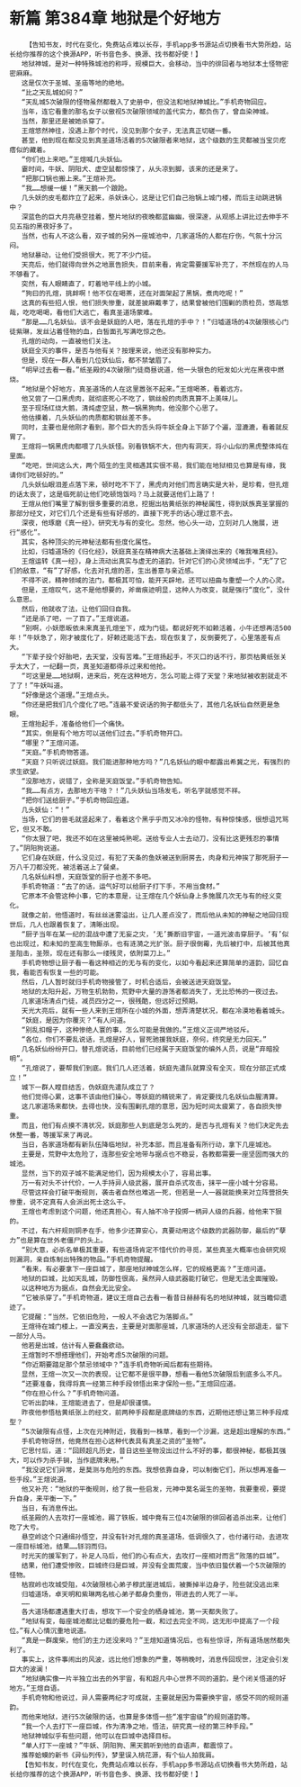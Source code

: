 # 新篇 第384章 地狱是个好地方
        【告知书友，时代在变化，免费站点难以长存，手机app多书源站点切换看书大势所趋，站长给你推荐的这个换源APP，听书音色多、换源、找书都好使！】
       地狱神城，是对一种特殊城池的称呼，规模巨大，会移动，当中的徘回者与地狱本土怪物密密麻麻。
       这是仅次于圣城、圣庙等地的绝地。
       “比之天乱城如何？”
       “天乱城5次破限的怪物虽然都载入了史册中，但没法和地狱神城比。”手机奇物回应。
       当年，连它看重的那名女子以傲视5次破限领域的盖代实力，都负伤了，曾血染神城。
       当然，那里还是被她杀穿了。
       王煊悠然神往，没遇上那个时代，没见到那个女子，无法真正切磋一番。
       甚至，他到现在都没见到真圣道场活着的5次破限者来地狱，这个级数的生灵都被当宝贝疙瘩似的藏着。
       “你们也上来吧。”王煊喊几头妖仙。
       霎时间，牛妖、阴阳犬、虚空鼠都惊悚了，从头凉到脚，该来的还是来了。
       “把那口锅也搬上来。”王煊补充。
       “我……想缓一缓！”黑天鹅一个踉跄。
       几头妖的皮毛都炸立了起来，杀妖诛心，这是让它们自己抬锅上城门楼，而后主动跳进锅中？
       深蓝色的巨大月亮悬空挂着，整片地狱的夜晚都蓝幽幽，很深邃，从观感上讲比过去伸手不见五指的黑夜好多了。
       当然，也有人不这么看，双子城的另外一座城池中，几家道场的人都在疗伤，气氛十分沉闷。
       地狱暴动，让他们受损很大，死了不少门徒。
       天亮后，他们就得向世外之地禀告损失，目前来看，肯定需要援军补充了，不然现在的人马不够看了。
       突然，有人眼睛直了，盯着地平线上的小城。
       “狗曰的孔煊，挑衅啊！他不仅在喝茶，还在对面架起了黑锅，煮肉吃呢！”
       这真的有些招人恨，他们损失惨重，就差披麻戴孝了，结果曾被他们围剿的质检员，悠哉悠哉，吃吃喝喝，看他们大逃亡，看真圣道场蒙难。
       “那是……几名妖仙，该不会是妖庭的人吧，落在孔煊的手中？！”归墟道场的4次破限核心门徒紫琳，发丝沾着怪物的血，白皙面孔写满吃惊之色。
       孔煊的动向，一直被他们关注。
       妖庭全灭的事件，是否与他有关？按理来说，他还没有那种实力。
       但是，现在一群人看到几位妖仙后，都不禁皱眉了。
       “明早过去看一看。”纸圣殿的4次破限门徒商昼说道，他一头银色的短发如火光在黑夜中燃烧。
       “地狱是个好地方，真圣道场的人在这里嚣张不起来。”王煊喝茶，看着远方。
       他又尝了一口黑虎肉，就彻底死心不吃了，钢丝般的肉质真算不上美味儿。
       至于现场红烧大鹅，清炖虚空鼠，熬一锅黑狗肉，他没那个心思了。
       他估摸着，几头妖仙的肉质都和钢丝差不多。
       同时，主要也是他刚才看到，那个巨大的舌头将牛妖全身上下舔了个遍，湿漉漉，看着就反胃了。
       王煊将一锅黑虎肉都喂了几头妖怪。别看铁锅不大，但内有洞天，将小山似的黑虎整体炖在里面。
       “吃吧，世间这么大，两个陌生的生灵相遇其实很不易，我们能在地狱相见也算是有缘，我请你们吃顿好的。”
       几头妖仙眼泪差点落下来，顿时吃不下了，黑虎肉对他们而言确实是大补，是珍肴，但孔煊的话太丧了，这是临死前让他们吃顿饱饭吗？马上就要送他们上路了！
       王煊从他们嘴里了解到很多重要的消息，挖掘出枯黄纸张的神秘属性，得到妖族真圣掌握的那部分经文，对它们几个还是有些有好感的，直接下死手的话心理过意不去。
       深夜，他琢磨《真一经》，研究无与有的变化。忽然，他心头一动，立刻对几人施展，进行“感化”。
       其实，各种顶尖的元神秘法都有些度化属性。
       比如，归墟道场的《归化经》，妖庭真圣在精神病大法基础上演绎出来的《唯我唯真经》。
       王煊运转《真一经》，身上流动出真实与虚无的道韵，针对它们的心灵领域出手，“无”了它们的敌意，“有”了好感，化去对孔煊的恶，生出善意与亲近感。
       不得不说，精神领域的法门，都极其可怕，能开天辟地，还可以扭曲与重塑一个人的心灵。
       但是，王煊叹气，这不是他想要的，斧凿痕迹明显，这种人为改变，就是强行“度化”，没什么意思。
       然后，他就收了法，让他们回归自我。
       “还是杀了吧，一了百了。”王煊说道。
       “别啊，小妖愿皈依未来真圣孔煊坐下，成为门徒。都说好死不如赖活着，小牛还想再活500年！”牛妖急了，刚才被度化了，好赖还能活下去，现在恢复了，反倒要死了，心里落差有点大。
       “下辈子投个好胎吧，去天堂，没有苦难。”王煊扬起手，不灭口的话不行，那页枯黄纸张关乎太大了，一纪翻一页，真圣知道都得杀过来和他抢。
       “可这里是……地狱啊，进来后，死在这种地方，怎么可能上得了天堂？来地狱被收割就走不了了！”牛妖叫道。
       “好像是这个道理。”王煊点头。
       “你还是把我们几个度化了吧。”连最不爱说话的狗子都低头了，其他几名妖仙自然更是急眼。
       王煊抬起手，准备给他们一个痛快。
       “其实，倒是有个地方可以送他们过去。”手机奇物开口。
       “哪里？”王煊问道。
       “天庭。”手机奇物答道。
       “天庭？只听说过妖庭。我们能进那种地方吗？”几名妖仙的眼中都露出希冀之光，有强烈的求生欲望。
       “没那地方，说错了，全称是天庭饭堂。”手机奇物告知。
       “我……有点方，去那地方干啥？！”几头妖仙当场发毛，听名字就感觉不祥。
       “把你们送给厨子。”手机奇物回应道。
       几头妖仙：“！”
       当场，它们的兽毛就竖起来了，看着这个黑乎乎而又冰冷的怪物，有种惊悚感，很想诅咒骂它，但又不敢。
       “你太狠了吧，我还不如在这里被炖熟呢。送给专业人士去动刀，没有比这更残忍的事情了。”阴阳狗说道。
       它们身在妖庭，什么没见过，有犯了天条的鱼妖被送到厨房去，肉身和元神挨了那死厨子一万八千刀都没死，被活着送上了餐桌。
       几名妖仙料想，天庭饭堂的厨子也差不多吧。
       手机奇物道：“去了的话，运气好可以给厨子打下手，不用当食材。”
       它原本不会管这种小事，它的本意是，让王煊在几个妖仙身上多施展几次无与有的经义变化。
       就像之前，他悟道时，有丝丝迷雾溢出，让几人差点没了，而后他从未知的神秘之地回归现世后，几人也跟着恢复了，清晰出现。
       “厨子当年在某一纪的混战中遭了无妄之灾，‘无’撕断旧宇宙，一道光波击穿厨子。‘有’似也出现过，和未知的至高生物厮杀，也有涟漪之光扩张。厨子很倒霉，先后被打中，后被其他真圣阻击，圣殒，现在还有那么一缕残灵，依附菜刀上。”
       手机奇物想让厨子看一看这种相近的无与有的变化，以如今看起来还算简单的道韵，回忆自我，看能否有恢复一些的可能。
       然后，几人暂时就归手机奇物接管了，时机合适后，会被送进天庭饭堂。
       地狱的太阳升起，万物生机勃勃，荒野中大量的游荡者都消失了，无比恐怖的一夜过去。
       几家道场清点门徒，减员四分之一，很残酷，但远好过预期。
       天光大亮后，就有一些人来到王煊所在小城的外面，想弄清楚状况，都在冷漠地看着城头。
       “妖庭，是因为你覆灭？”有人问道。
       “别乱扣帽子，这种惨绝人寰的事，怎么可能是我做的。”王煊义正词严地驳斥。
       “各位，你们不要乱说话，孔煊是好人，冒死驰援我妖庭，奈何，终究是无力回天。”
       几名妖仙纷纷开口，替孔煊说话，目前他们已经属于天庭饭堂的编外人员，说是“弃暗投明”。
       “孔煊说了，要帮我们到底。我们几人还活着，妖庭先遣队就算没有全灭，现在分部正式成立！”
       城下一群人瞠目结舌，伪妖庭先遣队成立了？
       他们觉得心累，这事不该由他们操心，等妖庭的精锐来了，肯定要找几名妖仙血腥清算。
       这几家道场来都快，去得也快，没有围剿孔煊的意思，因为短时间太疲累了，各自损失惨重。
       而且，他们有点摸不清状况，妖庭那些人到底是怎么死的，是否与孔煊有关？他们决定先去休整一番，等援军来了再说。
       当日，各家道场都有新队伍降临地狱，补充本部，而且准备有所行动，拿下几座城池。
       主要是，荒野中太危险了，连那些安全地带与据点也不稳妥，各教都需要一座坚固而强大的城池。
       显然，当下的双子城不能满足他们，因为规模太小了，容易出事。
       万一有对头不计代价，一人手持异人级武器，展开自杀式攻击，抹平一座小城十分容易。
       尽管这样会打破平衡规则，袭击者自然也难逃一死，但若是一人一器就能换来对立阵营损失惨重，说不定真有人会派出死士这么干。
       王煊也考虑到这个问题，他还真担心，有人抽不冷子投掷一柄异人级的兵器，给他来下狠的。
       不过，有六杆规则铜矛在手，他多少还算安心，真要动用这个级数的武器防御，最后的“孽力”也是算在世外老僵尸的头上。
       “别大意，必杀名单极其重要，有些道场肯定不惜代价的寻觅，某些真圣大概率也会研究规则漏洞，亲自炼制出特殊的物品。”手机奇物提醒。
       “看来，有必要拿下一座巨城了，那座地狱神城怎么样，它的规格更高？”王煊问道。
       地狱的巨城，比如天乱城，防御性很高，虽然异人级武器能打破它，但是无法全面摧毁。
       以这种地方为据点，自然会无比安全。
       “它被杀穿了。”手机奇物道，建议王煊自己去看一看昔日赫赫有名的地狱神城，就当瞻仰遗迹了。
       它提醒：“当然，它依旧危险，一般人不会选它为落脚点。”
       王煊待在城门楼上，一直没离去，主要是对面那座城，几家道场的人还没有全部退走，留下一部分人马。
       他若是出城，估计有人要蠢蠢欲动。
       王煊暂时不想搭理他们，开始考虑5次破限的问题。
       “你近期要踏足那个禁忌领域中？”连手机奇物听闻后都有些期待。
       显然，王煊一次又一次的表现，让它都不是很平静，想看一看他5次破限后到底多么不凡。
       “还要准备，我得将真一经第三种手段领悟出来才保险一些。”王煊回应道。
       “你在担心什么？”手机奇物问道。
       它听出韵味，王煊能进去了，但是却很谨慎。
       昨夜他参悟枯黄纸张上的经文，前两种手段都是底牌级的东西，近期他还想让第三种手段成型？
       “5次破限有点怪，上次在元神附近，我看到一株草，看到一个沙漏，这是超出理解的东西。”
       手机奇物讶然，他竟然在担心这种代表具有真圣之资的“圣物”。
       它思忖后，道：“回顾超凡历史，昔日这些圣物没出过什么不好的事，都很神秘，都极其强大，可以作为杀手锏，当作底牌来用。”
       “我没说它们异常，是莫测与危险的东西。我想依靠自身，可以制衡它们，所以想再准备一些手段。”王煊说道。
       他又补充：“地狱的平衡规则，给了我一些启发，元神中莫名诞生的圣物，我要重视，要提升自身，来平衡一下。”
       当日，有消息传出。
       纸圣殿的人去攻打一座城池，踢了铁板，城中竟有三位4次破限的徘回者追杀出来，让他们吃了大亏。
       悬空岭这个只通缉孙悟空，并没有针对孔煊的真圣道场，低调很久了，也付诸行动，去进攻一座目标城池，结果……铩羽而归。
       时光天的援军到了，补足人马后，他们的心有点大，去攻打一座相对而言“败落的巨城”。
       结果，他们遭受惨败，巨城终归是巨城，并没有全面荒废，当中依旧蛰伏着一个5次破限的怪物。
       枯寂岭也攻城受阻，4次破限核心弟子穆武崖进城后，被撕掉半边身子，险些就没逃出来
       归墟道场，卓天明和紫琳两名核心弟子都身负重伤，带进去的人死了一半。
       ……
       各大道场都遭遇重大打击，想攻下一个安全的栖身城池，第一天都失败了。
       “地狱有变，每座城池都比记载的要危险一截，和过去完全不同，这无形中提高了一个段位。”有人心情沉重地说道。
       “真是一群废柴，他们的主力还没来吗？”王煊知道情况后，也有些惊讶，所有道场居然都失利了。
       事实上，这件事闹出的风波，远比他们想象的严重，等稍晚时，消息传回现世，注定会引发巨大的波澜！
       “地狱确实像一片半独立出去的外宇宙，有和超凡中心世界不同的道韵，是个闭关悟道的好地方。”王煊自语。
       手机奇物和他说过，异人需要两纪才可成就，主要就是因为需要换宇宙，感受不同的规则道韵。
       而他来地狱，进行5次破限的话，也算是多体悟一些“准宇宙级”的规则道韵等。
       “我一个人去打下一座巨城，作为清净之地，悟法，研究真一经的第三种手段。”
       地狱神城似乎有些问题，他可以在巨城中选择目标。
       “单人打下一座城？”牛妖、阴阳狗、黑天鹅听到他的自语声，都震惊了。
       推荐蛤蟆的新书《异仙列传》，梦里误入桃花源，有个仙人拍我肩。
       【告知书友，时代在变化，免费站点难以长存，手机app多书源站点切换看书大势所趋，站长给你推荐的这个换源APP，听书音色多、换源、找书都好使！】